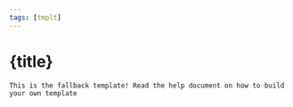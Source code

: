 ```yaml
---
tags: [tmplt]
---
```


# {title}

```
This is the fallback template! Read the help document on how to build your own template
```
